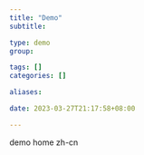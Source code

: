 ```yaml
---
title: "Demo"
subtitle:

type: demo
group:

tags: []
categories: []

aliases:

date: 2023-03-27T21:17:58+08:00

---
```


demo home zh-cn
